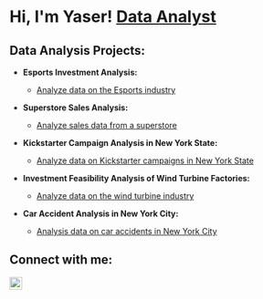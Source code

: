 <h1>Hi, I'm Yaser! <a href="https://www.linkedin.com/in/yaserh/">Data Analyst</a>

<h2> Data Analysis Projects:</h2>

- <b>Esports Investment Analysis:</b>
  - [Analyze data on the Esports industry](https://github.com/YaserDAI2/Esports-Investment-Analysis)
    
- <b>Superstore Sales Analysis:</b>
  - [Analyze sales data from a superstore](https://github.com/YaserDAI2/Super-store)
    
- <b>Kickstarter Campaign Analysis in New York State:</b>
  - [Analyze data on Kickstarter campaigns in New York State ](https://github.com/YaserDAI2/Kickstarter)
    
- <b>Investment Feasibility Analysis of Wind Turbine Factories:</b>
  - [Analyze data on the wind turbine industry ](https://github.com/YaserDAI2/-Investment-Feasibility-Analysis-of-Wind-Turbine-Factories)
    
- <b>Car Accident Analysis in New York City:</b>
  - [Analysis data on car accidents in New York City](https://github.com/YaserDAI2/-Car-Accident-Analysis-in-New-York-City)
    

<h2>  Connect with me:</h2>

[<img align="left" alt="Yaserh | LinkedIn" width="22px" src="https://cdn.jsdelivr.net/npm/simple-icons@v3/icons/linkedin.svg" />][linkedin]


[linkedin]: https://linkedin.com/in/yaserh

<!--
**YaserDAI2/YaserDAI2** is a ✨ _special_ ✨ repository because its `README.md` (this file) appears on your GitHub profile.

Here are some ideas to get you started:

- 🔭 I’m currently working on ...
- 🌱 I’m currently learning ...
- 👯 I’m looking to collaborate on ...
- 🤔 I’m looking for help with ...
- 💬 Ask me about ...
- 📫 How to reach me: ...
- 😄 Pronouns: ...
- ⚡ Fun fact: ...
-->
